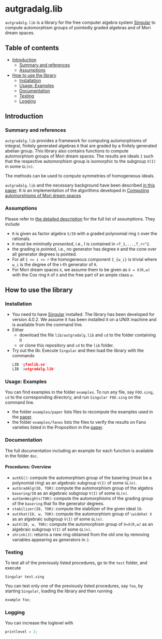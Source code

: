 # autgradalg.lib

`autgradalg.lib` is a library for the free computer algebra system [Singular](#http://singular.uni-kl.de) to compute automorphism groups of pointedly graded algebras and of Mori dream spaces.


## Table of contents
* [Introduction](#Introduction)
    * [Summary and references](#summary-and-references)
    * [Assumptions](#assumptions)
* [How to use the library](#Installation-and-usage)
    * [Installation](#installation)
    * [Usage: Examples](#usage:-examples)
    * [Documentation](#documentation)
    * [Testing](#testing)
    * [Logging](#logging)


## Introduction

### Summary and references

`autgradalg.lib` provides a framework for computing automorphisms of integral, finitely generated algebras `R` that are graded by a finitely generated abelian group. This library also contains functions to compute automorphism groups of Mori dream spaces. The results are ideals `I` such that the respective automorphism group is isomorphic to the subgroup `V(I)` in some `GL(n)`. 

The methods can be used to compute symmetries of homogeneous ideals.

 `autgradalg.lib` and the necessary background have been described [in this paper](#http://arxiv.org/abs/).
 It is an implementation of the algorithms developed in  [Computing automorphisms of Mori dream spaces](#http://arxiv.org/abs)


### Assumptions
Please refer to [the detailed description](#http://arxiv.org/abs/) for the full list of assumptions. 
They include

* `R` is given as factor algebra `S/I0` with a graded polynomial ring `S` over the rationals.
* `R` must be *minimally presented*, i.e., I is contained in `<T_1,...,T_r>^2`.
* the grading is *pointed*, i.e., no generator has degree `0` and the cone over all generator degrees is pointed.
* For all `1 <= i <= r` the homogeneous component `I_{w_i}` is trivial where `w_i` is the degree of the i-th generator of `R`.
* For Mori dream spaces `X`, we assume them to be given as `X = X(R,w)` with the Cox ring `R` of `X` and the free part of an ample class `w`.


## How to use the library

### Installation

* You need to have [Singular](#http://singular.uni-kl.de) installed. The library has been developed for version 4.0.2. We assume it has been installed it on a UNIX machine and is available from the command line.
* Either
    * download the file `lib/autgradalg.lib` and `cd` to the folder containing it 
    * or clone this repository and `cd` to the `lib` folder.
* Try out the lib: Execute `Singular` and then load the library with the commands
    ```C++
    LIB 'gfanlib.so'
    LIB 'autgradalg.lib'
    ```

### Usage: Examples

You can find examples in the folder `examples`.
To run any file, say `FOO.sing`, `cd` to the corresponding directory, and run `Singular FOO.sing` on the command line.
* the folder `examples/paper` lists files to recompute the examples used in the [paper](#http://arxiv.org).
* the folder `examples/fanos` lists the files to verify the results on Fano varieties listed in the Proposition in the [paper](#http://arxiv.org).


### Documentation

The full documentation including an example for each function is available in the folder `doc`.

#### Procedures: Overview

* `autKS()`: compute the automorphism group of the basering (must be a polynomial ring) as an algebraic subgroup `V(I)` of some `GL(n)`.
* `autGradAlg(I0, TOR)`: compute the automorphism group of the algebra `basering/I0` as an algebraic subgroup `V(I)` of some `GL(n)`.
* `autGenWeights(TOR)`: compute the automorphisms of the grading group of the `basering` that fix the generator degrees.
* `stabilizer(I0, TOR)`: compute the stabilizer of the given ideal `I0`.
* `autXhat(I0, w, TOR)`: compute the automorphism group of `\widehat X` as an algebraic subgroup `V(I)` of some `GL(n)`.
* `autX(I0, w, TOR)`: compute the automorphism group of `X=X(R,w)` as an algebraic subgroup `V(I)` of some `GL(n)`.
* `shrink(J)`: returns a new ring  obtained from the old one by removing variables  appearing as generators in `J`.


### Testing


To test all of the previously listed procedures, go to the `test` folder, and execute
```shell
Singular test.sing
```

You can test only one of the previously listed procedures, say `foo`, by starting `Singular`, loading the library and then running 
```C++
example foo;
```

### Logging

You can increase the loglevel with
```C++
printlevel = 2;
```

